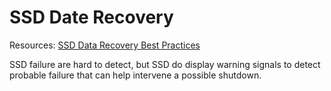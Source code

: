 # SSD Date Recovery

Resources:
[SSD Data Recovery Best Practices](https://www.n-able.com/blog/ssd-data-recovery-best-practices)

SSD failure are hard to detect, but SSD do display warning signals to detect probable failure that can help intervene a possible shutdown.